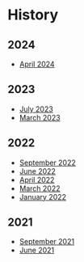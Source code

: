 # History
## 2024
- <a href="https://firefoxux.github.io/design-systems-newsletter/2023/april/Apr-25-2024.html" title="April 2024">April 2024</a>

## 2023
- <a href="https://firefoxux.github.io/design-systems-newsletter/2023/july/Jul-12-2023.html" title="July 2023">July 2023</a>
- <a href="https://firefoxux.github.io/design-systems-newsletter/2023/march/Mar-29-2023.html" title="March 2023">March 2023</a>

## 2022
- <a href="https://firefoxux.github.io/design-systems-newsletter/2022/september/Sep-12-2022.html" title="September 2022">September 2022</a>
- <a href="https://firefoxux.github.io/design-systems-newsletter/2022/june/Jun-13-2022.html" title="June 2022">June 2022</a>
- <a href="https://firefoxux.github.io/design-systems-newsletter/2022/april/Apr-28-2022.html" title="April 2022">April 2022</a>
- <a href="https://firefoxux.github.io/design-systems-newsletter/2022/march/Mar-4-2022.html" title="March 2022">March 2022</a>
- <a href="https://firefoxux.github.io/design-systems-newsletter/2022/january/Jan-19-2022.html" title="January 2022">January 2022</a>

## 2021
- <a href="https://firefoxux.github.io/design-systems-newsletter/2021/september/Sep-23-2021.html" title="September 2021">September 2021</a>
- <a href="https://firefoxux.github.io/design-systems-newsletter/2021/june/Jun-25-2021.html" title="June 2021">June 2021</a>

